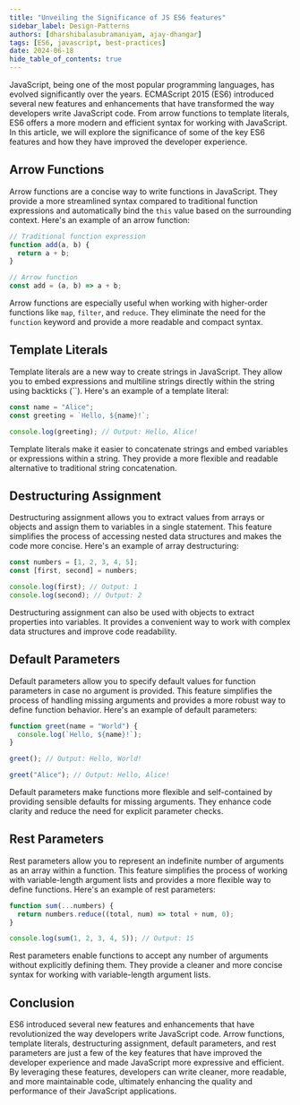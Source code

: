 ```yaml
---
title: "Unveiling the Significance of JS ES6 features"
sidebar_label: Design-Patterns
authors: [dharshibalasubramaniyam, ajay-dhangar]
tags: [ES6, javascript, best-practices]
date: 2024-06-18
hide_table_of_contents: true
---
```


JavaScript, being one of the most popular programming languages, has evolved significantly over the years. ECMAScript 2015 (ES6) introduced several new features and enhancements that have transformed the way developers write JavaScript code. From arrow functions to template literals, ES6 offers a more modern and efficient syntax for working with JavaScript. In this article, we will explore the significance of some of the key ES6 features and how they have improved the developer experience.

<!-- truncate -->

## Arrow Functions

Arrow functions are a concise way to write functions in JavaScript. They provide a more streamlined syntax compared to traditional function expressions and automatically bind the `this` value based on the surrounding context. Here's an example of an arrow function:

```javascript title="app.js"
// Traditional function expression
function add(a, b) {
  return a + b;
}

// Arrow function
const add = (a, b) => a + b;
```

Arrow functions are especially useful when working with higher-order functions like `map`, `filter`, and `reduce`. They eliminate the need for the `function` keyword and provide a more readable and compact syntax.

## Template Literals

Template literals are a new way to create strings in JavaScript. They allow you to embed expressions and multiline strings directly within the string using backticks (\`\`). Here's an example of a template literal:

```javascript title="app.js"
const name = "Alice";
const greeting = `Hello, ${name}!`;

console.log(greeting); // Output: Hello, Alice!
```

Template literals make it easier to concatenate strings and embed variables or expressions within a string. They provide a more flexible and readable alternative to traditional string concatenation.

## Destructuring Assignment

Destructuring assignment allows you to extract values from arrays or objects and assign them to variables in a single statement. This feature simplifies the process of accessing nested data structures and makes the code more concise. Here's an example of array destructuring:

```javascript title="app.js"
const numbers = [1, 2, 3, 4, 5];
const [first, second] = numbers;

console.log(first); // Output: 1
console.log(second); // Output: 2
```

Destructuring assignment can also be used with objects to extract properties into variables. It provides a convenient way to work with complex data structures and improve code readability.

## Default Parameters

Default parameters allow you to specify default values for function parameters in case no argument is provided. This feature simplifies the process of handling missing arguments and provides a more robust way to define function behavior. Here's an example of default parameters:

```javascript title="app.js"
function greet(name = "World") {
  console.log(`Hello, ${name}!`);
}

greet(); // Output: Hello, World!

greet("Alice"); // Output: Hello, Alice!
```

Default parameters make functions more flexible and self-contained by providing sensible defaults for missing arguments. They enhance code clarity and reduce the need for explicit parameter checks.

## Rest Parameters

Rest parameters allow you to represent an indefinite number of arguments as an array within a function. This feature simplifies the process of working with variable-length argument lists and provides a more flexible way to define functions. Here's an example of rest parameters:

```javascript title="app.js"
function sum(...numbers) {
  return numbers.reduce((total, num) => total + num, 0);
}

console.log(sum(1, 2, 3, 4, 5)); // Output: 15
```

Rest parameters enable functions to accept any number of arguments without explicitly defining them. They provide a cleaner and more concise syntax for working with variable-length argument lists.

## Conclusion

ES6 introduced several new features and enhancements that have revolutionized the way developers write JavaScript code. Arrow functions, template literals, destructuring assignment, default parameters, and rest parameters are just a few of the key features that have improved the developer experience and made JavaScript more expressive and efficient. By leveraging these features, developers can write cleaner, more readable, and more maintainable code, ultimately enhancing the quality and performance of their JavaScript applications.
